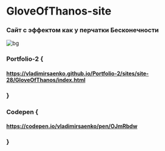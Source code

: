 # GloveOfThanos-site
 
### Сайт с эффектом как у перчатки Бесконечности

![bg](https://user-images.githubusercontent.com/56477695/116459710-d64a6200-a86e-11eb-9a2e-48a70c8ddc3f.jpg)

### Portfolio-2 {

#### https://vladimirsaenko.github.io/Portfolio-2/sites/site-28/GloveOfThanos/index.html

### }

### Codepen {

#### https://codepen.io/vladimirsaenko/pen/OJmRbdw

### }
